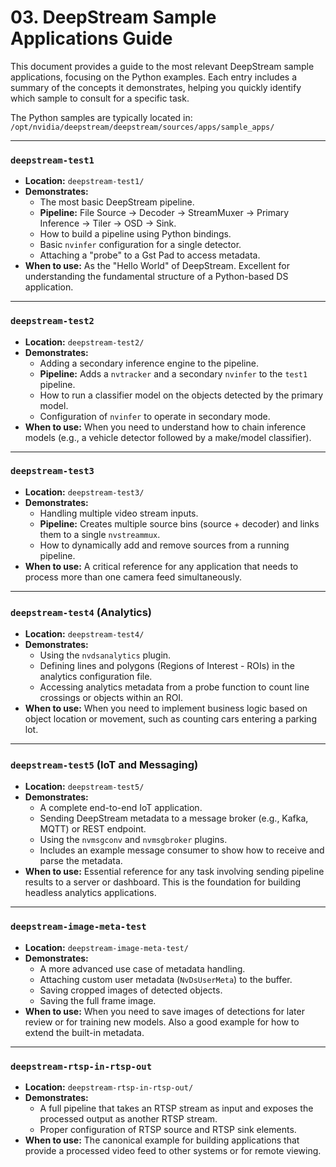 # 03. DeepStream Sample Applications Guide

This document provides a guide to the most relevant DeepStream sample applications, focusing on the Python examples. Each entry includes a summary of the concepts it demonstrates, helping you quickly identify which sample to consult for a specific task.

The Python samples are typically located in:
`/opt/nvidia/deepstream/deepstream/sources/apps/sample_apps/`

---

### `deepstream-test1`

*   **Location:** `deepstream-test1/`
*   **Demonstrates:**
    *   The most basic DeepStream pipeline.
    *   **Pipeline:** File Source -> Decoder -> StreamMuxer -> Primary Inference -> Tiler -> OSD -> Sink.
    *   How to build a pipeline using Python bindings.
    *   Basic `nvinfer` configuration for a single detector.
    *   Attaching a "probe" to a Gst Pad to access metadata.
*   **When to use:** As the "Hello World" of DeepStream. Excellent for understanding the fundamental structure of a Python-based DS application.

---

### `deepstream-test2`

*   **Location:** `deepstream-test2/`
*   **Demonstrates:**
    *   Adding a secondary inference engine to the pipeline.
    *   **Pipeline:** Adds a `nvtracker` and a secondary `nvinfer` to the `test1` pipeline.
    *   How to run a classifier model on the objects detected by the primary model.
    *   Configuration of `nvinfer` to operate in secondary mode.
*   **When to use:** When you need to understand how to chain inference models (e.g., a vehicle detector followed by a make/model classifier).

---

### `deepstream-test3`

*   **Location:** `deepstream-test3/`
*   **Demonstrates:**
    *   Handling multiple video stream inputs.
    *   **Pipeline:** Creates multiple source bins (source + decoder) and links them to a single `nvstreammux`.
    *   How to dynamically add and remove sources from a running pipeline.
*   **When to use:** A critical reference for any application that needs to process more than one camera feed simultaneously.

---

### `deepstream-test4` (Analytics)

*   **Location:** `deepstream-test4/`
*   **Demonstrates:**
    *   Using the `nvdsanalytics` plugin.
    *   Defining lines and polygons (Regions of Interest - ROIs) in the analytics configuration file.
    *   Accessing analytics metadata from a probe function to count line crossings or objects within an ROI.
*   **When to use:** When you need to implement business logic based on object location or movement, such as counting cars entering a parking lot.

---

### `deepstream-test5` (IoT and Messaging)

*   **Location:** `deepstream-test5/`
*   **Demonstrates:**
    *   A complete end-to-end IoT application.
    *   Sending DeepStream metadata to a message broker (e.g., Kafka, MQTT) or REST endpoint.
    *   Using the `nvmsgconv` and `nvmsgbroker` plugins.
    *   Includes an example message consumer to show how to receive and parse the metadata.
*   **When to use:** Essential reference for any task involving sending pipeline results to a server or dashboard. This is the foundation for building headless analytics applications.

---

### `deepstream-image-meta-test`

*   **Location:** `deepstream-image-meta-test/`
*   **Demonstrates:**
    *   A more advanced use case of metadata handling.
    *   Attaching custom user metadata (`NvDsUserMeta`) to the buffer.
    *   Saving cropped images of detected objects.
    *   Saving the full frame image.
*   **When to use:** When you need to save images of detections for later review or for training new models. Also a good example for how to extend the built-in metadata.

---

### `deepstream-rtsp-in-rtsp-out`

*   **Location:** `deepstream-rtsp-in-rtsp-out/`
*   **Demonstrates:**
    *   A full pipeline that takes an RTSP stream as input and exposes the processed output as another RTSP stream.
    *   Proper configuration of RTSP source and RTSP sink elements.
*   **When to use:** The canonical example for building applications that provide a processed video feed to other systems or for remote viewing. 